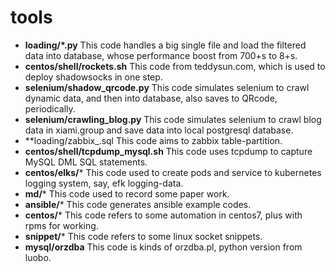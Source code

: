 # tools

- **loading/*.py**
This code handles a big single file and load the filtered data into database, whose performance boost from 700+s to 8+s.
- **centos/shell/rockets.sh**
This code from teddysun.com, which is used to deploy shadowsocks in one step.
- **selenium/shadow_qrcode.py**
This code simulates selenium to crawl dynamic data, and then into database, also saves to QRcode, periodically.
- **selenium/crawling_blog.py**
This code simulates selenium to crawl blog data in xiami.group and save data into local postgresql database.
- **loading/zabbix_.sql
This code aims to zabbix table-partition.
- **centos/shell/tcpdump_mysql.sh**
This code uses tcpdump to capture MySQL DML SQL statements.
- **centos/elks/***
This code used to create pods and service to kubernetes logging system, say, efk logging-data.
- **md/***
This code used to record some paper work.
- **ansible/***
This code generates ansible example codes.
- **centos/***
This code refers to some automation in centos7, plus with rpms for working.
- **snippet/***
This code refers to some linux socket snippets.
- **mysql/orzdba**
This code is kinds of orzdba.pl, python version from luobo.
